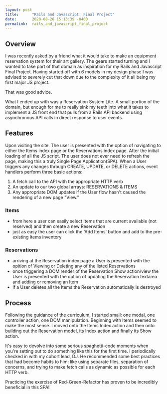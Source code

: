 ```yaml
---
layout: post
title:      "Rails and Javascript: Final Project"
date:       2020-08-26 15:13:39 -0400
permalink:  rails_and_javascript_final_project
---
```



## Overview
I was recently asked by a friend what it would take to make an equipment reservation system for their art gallery. The gears started turning and I wanted to take part of that domain as inspiration for my Rails and Javascript Final Project. Having started off with 6 models in my design phase I was advised to severely cut that down due to the complexity of it all being my first major JS project.

That was good advice.

What I ended up with was a Reservation System Lite. A small portion of the domain, but enough for me to really sink my teeth into what it takes to implement a JS front end that pulls from a Rails API backend using asynchronous API calls in direct response to user events.

## Features
Upon visiting the site. The user is presented with the option of navigating to either the Items index page or the Reservations index page. After the initial loading of all the JS script. The user does not ever need to refresh the page, making this a truly Single Page Application(SPA). When a User triggers any changes through CREATE, UPDATE, or DELETE actions, event handlers perform three basic actions:
1. A fetch call to the API with the appropriate HTTP verb
2. An update to our two global arrays: RESERVATIONS & ITEMS
3. Any appropriate DOM updates if the User flow hasn't caused the rendering of a new page "View."


### Items
* from here a user can easily select Items that are current available (not reserved) and then create a new Reservation
* just as easy the user can click the 'Add Items' button and add to the pre-existing Items inventory

### Reservations
* arriving at the Reservation index page a User is presented with the opition of Viewing or Deleting any of the listed Reservations
*  once triggering a DOM render of the Reservation Show action/view the User is presented with the option of updating the Reservation textarea and adding or removing an Item
*  if a User deletes all the Items the Reservation automatically is destroyed

## Process
Following the guidance of the curriculum, I started small: one modal, one controller action, one DOM manipulation. Beginning with Items seemed to make the most sense. I moved onto the Items Index action and then onto building out the Reservation model, its Index action and finally its Show action.

It's easy to devolve into some serious spaghetti-code moments when you're setting out to do something like this for the first time. I periodically checked in with my cohort lead, DJ. He recommended some best practices that had become habits to him: like using separate files, separation of concerns, and trying to make fetch calls as dynamic as possible for each HTTP verb.

Practicing the exercise of Red-Green-Refactor has proven to be incredibly beneficial in this SPA!
